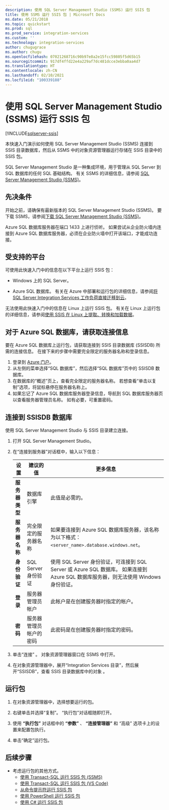 ```yaml
---
description: 使用 SQL Server Management Studio (SSMS) 运行 SSIS 包
title: 使用 SSMS 运行 SSIS 包 | Microsoft Docs
ms.date: 05/21/2018
ms.topic: quickstart
ms.prod: sql
ms.prod_service: integration-services
ms.custom: ''
ms.technology: integration-services
author: chugugrace
ms.author: chugu
ms.openlocfilehash: 07021268716c90b97e8a2e15fcc59805f5d65b15
ms.sourcegitcommit: 917df4ffd22e4a229af7dc481dcce3ebba0aa4d7
ms.translationtype: HT
ms.contentlocale: zh-CN
ms.lasthandoff: 02/10/2021
ms.locfileid: "100339188"
---
```

# <a name="run-an-ssis-package-with-sql-server-management-studio-ssms"></a>使用 SQL Server Management Studio (SSMS) 运行 SSIS 包

[!INCLUDE[sqlserver-ssis](../includes/applies-to-version/sqlserver-ssis.md)]


本快速入门演示如何使用 SQL Server Management Studio (SSMS) 连接到 SSIS 目录数据库，然后从 SSMS 中的对象资源管理器运行存储在 SSIS 目录中的 SSIS 包。

SQL Server Management Studio 是一种集成环境，用于管理从 SQL Server 到 SQL 数据库的任何 SQL 基础结构。 有关 SSMS 的详细信息，请参阅 [SQL Server Management Studio (SSMS)](../ssms/sql-server-management-studio-ssms.md)。

## <a name="prerequisites"></a>先决条件

开始之前，请确保有最新版本的 SQL Server Management Studio (SSMS)。 要下载 SSMS，请参阅[下载 SQL Server Management Studio (SSMS)](../ssms/download-sql-server-management-studio-ssms.md)。

Azure SQL 数据库服务器在端口 1433 上进行侦听。 如果尝试从企业防火墙内连接到 Azure SQL 数据库服务器，必须在企业防火墙中打开该端口，才能成功连接。

## <a name="supported-platforms"></a>受支持的平台

可使用此快速入门中的信息在以下平台上运行 SSIS 包：

-   Windows 上的 SQL Server。

-   Azure SQL 数据库。 有关在 Azure 中部署和运行包的详细信息，请参阅[将 SQL Server Integration Services 工作负荷直接迁移到云](lift-shift/ssis-azure-lift-shift-ssis-packages-overview.md)。

无法使用此快速入门中的信息在 Linux 上运行 SSIS 包。 有关在 Linux 上运行包的详细信息，请参阅[使用 SSIS 在 Linux 上提取、转换和加载数据](../linux/sql-server-linux-migrate-ssis.md)。

## <a name="for-azure-sql-database-get-the-connection-info"></a>对于 Azure SQL 数据库，请获取连接信息

要在 Azure SQL 数据库上运行包，请获取连接到 SSIS 目录数据库 (SSISDB) 所需的连接信息。 在接下来的步骤中需要完全限定的服务器名称和登录信息。

1. 登录到 [Azure 门户](https://portal.azure.com/)。
2. 从左侧的菜单选择“SQL 数据库”，然后选择“SQL 数据库”页中的 SSISDB 数据库。 
3. 在数据库的“概述”页上，查看完全限定的服务器名称。 若想查看“单击以复制”选项，将鼠标悬停在服务器名称上。 
4. 如果忘记了 Azure SQL 数据库服务器登录信息，导航到 SQL 数据库服务器页以查看服务器管理员名称。 如有必要，可重置密码。

## <a name="connect-to-the-ssisdb-database"></a>连接到 SSISDB 数据库

使用 SQL Server Management Studio 与 SSIS 目录建立连接。 

1. 打开 SQL Server Management Studio。

2. 在“连接到服务器”对话框中，输入以下信息：

   | 设置       | 建议的值 | 更多信息 | 
   | ------------ | ------------------ | ------------------------------------------------- | 
   | **服务器类型** | 数据库引擎 | 此值是必需的。 |
   | **服务器名称** | 完全限定的服务器名称 | 如果要连接到 Azure SQL 数据库服务器，该名称为以下格式：`<server_name>.database.windows.net`。 |
   | **身份验证** | SQL Server 身份验证 | 使用 SQL Server 身份验证，可连接到 SQL Server 或 Azure SQL 数据库。 如果连接到 Azure SQL 数据库服务器，则无法使用 Windows 身份验证。 |
   | **登录** | 服务器管理员帐户 | 此帐户是在创建服务器时指定的帐户。 |
   | **密码** | 服务器管理员帐户的密码 | 此密码是在创建服务器时指定的密码。 |

3. 单击“连接”  。 对象资源管理器窗口在 SSMS 中打开。 

4. 在对象资源管理器中，展开“Integration Services 目录”，然后展开“SSISDB”，查看 SSIS 目录数据库中的对象   。

## <a name="run-a-package"></a>运行包

1. 在对象资源管理器中，选择想要运行的包。

2. 右键单击并选择“复制”。 “执行包”对话框随即打开。

3.  使用 **“执行包”** 对话框中的 **“参数”** 、 **“连接管理器”** 和 “高级” 选项卡上的设置来配置包执行。

4.  单击“确定”运行包。

## <a name="next-steps"></a>后续步骤
- 考虑运行包的其他方式。
    - [使用 Transact-SQL 运行 SSIS 包 (SSMS)](./ssis-quickstart-run-tsql-ssms.md)
    - [使用 Transact-SQL 运行 SSIS 包 (VS Code)](ssis-quickstart-run-tsql-vscode.md)
    - [从命令提示符运行 SSIS 包](./ssis-quickstart-run-cmdline.md)
    - [使用 PowerShell 运行 SSIS 包](ssis-quickstart-run-powershell.md)
    - [使用 C# 运行 SSIS 包](./ssis-quickstart-run-dotnet.md)